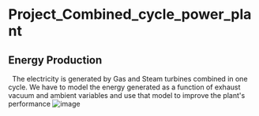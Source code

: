 # Project_Combined_cycle_power_plant

## Energy Production
   The electricity is generated by Gas and Steam turbines combined in one cycle.
We have to model the energy generated as a function of exhaust vacuum and ambient variables and use that model to improve the plant's performance
![image](https://user-images.githubusercontent.com/97623883/181290897-bf79b77c-167a-43f4-9efc-c1dba5d65cf1.png)
